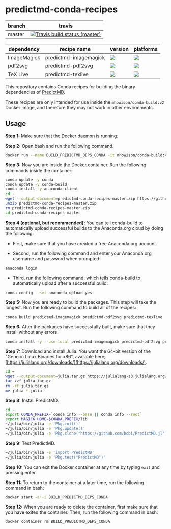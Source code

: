 # predictmd-conda-recipes

<table>
    <thead>
        <tr>
            <th>branch</th>
            <th>travis</th>
        </tr>
    </thead>
    <tbody>
        <tr>
            <td>master</td>
            <td><a href="https://travis-ci.com/DilumAluthge/predictmd-conda-recipes/branches"><img alt="Travis build status (master)" title="Travis build status (master)" src="https://travis-ci.com/DilumAluthge/predictmd-conda-recipes.svg?branch=master"></a></td>
        </tr>
    </tbody>
</table>



<table>
    <thead>
        <tr>
            <th>dependency</th>
            <th>recipe name</th>
            <th>version</th>
            <th>platforms</th>
        </tr>
    </thead>
    <tbody>
        <tr>
            <td>ImageMagick</td>
            <td>predictmd-imagemagick</td>
            <td><a href="https://anaconda.org/dilumaluthge/predictmd-imagemagick"><img src="https://anaconda.org/dilumaluthge/predictmd-imagemagick/badges/version.svg"></a></td>
            <td><a href="https://anaconda.org/dilumaluthge/predictmd-imagemagick"><img src="https://anaconda.org/dilumaluthge/predictmd-imagemagick/badges/platforms.svg"></a></td>
        </tr>
        <tr>
            <td>pdf2svg</td>
            <td>predictmd-pdf2svg</td>
            <td><a href="https://anaconda.org/dilumaluthge/predictmd-pdf2svg"><img src="https://anaconda.org/dilumaluthge/predictmd-pdf2svg/badges/version.svg"></a></td>
            <td><a href="https://anaconda.org/dilumaluthge/predictmd-pdf2svg"><img src="https://anaconda.org/dilumaluthge/predictmd-pdf2svg/badges/platforms.svg"></a></td>
        </tr>
        <tr>
            <td>TeX Live</td>
            <td>predictmd-texlive</td>
            <td><a href="https://anaconda.org/dilumaluthge/predictmd-texlive"><img src="https://anaconda.org/dilumaluthge/predictmd-texlive/badges/version.svg"></a></td>
            <td><a href="https://anaconda.org/dilumaluthge/predictmd-texlive"><img src="https://anaconda.org/dilumaluthge/predictmd-texlive/badges/platforms.svg"></a></td>
        </tr>
    </tbody>
</table>

This repository contains Conda recipes for building the binary dependencies of [PredictMD](https://www.predictmd.net).

These recipes are only intended for use inside the `mhowison/conda-build:v2` Docker image, and therefore they may not work in other environments.

## Usage

**Step 1:** Make sure that the Docker daemon is running.

**Step 2:** Open bash and run the following command.
```bash
docker run --name BUILD_PREDICTMD_DEPS_CONDA -it mhowison/conda-build:v2
```

**Step 3:** Now you are inside the Docker container. Run the following commands inside the container:
```bash
conda update -y conda
conda update -y conda-build
conda install -y anaconda-client
cd ~
wget --output-document=predictmd-conda-recipes-master.zip https://github.com/DilumAluthge/predictmd-conda-recipes/archive/master.zip
unzip predictmd-conda-recipes-master.zip
rm predictmd-conda-recipes-master.zip
cd predictmd-conda-recipes-master
```

**Step 4 (optional, but recommended):** You can tell conda-build to automatically upload successful builds to the Anaconda.org cloud by doing the following:

* First, make sure that you have created a free Anaconda.org account.

* Second, run the following command and enter your Anaconda.org username and password when prompted:
```bash
anaconda login
```

* Third, run the following command, which tells conda-build to automatically upload after a successful build:
```bash
conda config --set anaconda_upload yes
```

**Step 5:** Now you are ready to build the packages. This step will take the longest. Run the following command to build all of the recipes:
```bash
conda build predictmd-imagemagick predictmd-pdf2svg predictmd-texlive
```

**Step 6:** After the packages have successfully built, make sure that they install without any errors:
```bash
conda install -y --use-local predictmd-imagemagick predictmd-pdf2svg predictmd-texlive
```

**Step 7:** Download and install Julia. You want the 64-bit version of the "Generic Linux Binaries for x86", available here; [https://julialang.org/downloads/](https://julialang.org/downloads/).
```bash
cd ~
wget --output-document=julia.tar.gz https://julialang-s3.julialang.org/bin/linux/x64/0.6/julia-0.6.3-linux-x86_64.tar.gz
tar xzf julia.tar.gz
rm -rf julia.tar.gz
mv julia-* julia
```

**Step 8:** Install PredictMD.
```bash
cd ~
export CONDA_PREFIX=`conda info --base || conda info --root`
export MAGICK_HOME=$CONDA_PREFIX/lib
~/julia/bin/julia -e 'Pkg.init()'
~/julia/bin/julia -e 'Pkg.update()'
~/julia/bin/julia -e 'Pkg.clone("https://github.com/bcbi/PredictMD.jl")'
```

**Step 9:** Test PredictMD.
```bash
~/julia/bin/julia -e 'import PredictMD'
~/julia/bin/julia -e 'Pkg.test("PredictMD")'
```

**Step 10:** You can exit the Docker container at any time by typing `exit` and pressing enter.

**Step 11:** To return to the container at a later time, run the following command in bash:
```bash
docker start -a -i BUILD_PREDICTMD_DEPS_CONDA
```

**Step 12:** When you are ready to delete the container, first make sure that you have exited the container. Then, run the following command in bash:
```bash
docker container rm BUILD_PREDICTMD_DEPS_CONDA
```

